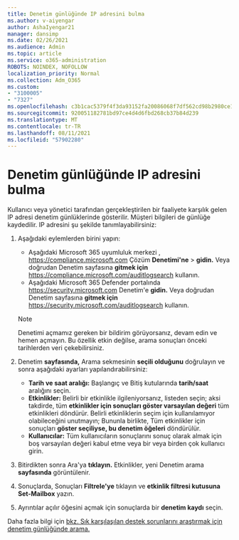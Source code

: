 ```yaml
---
title: Denetim günlüğünde IP adresini bulma
ms.author: v-aiyengar
author: AshaIyengar21
manager: dansimp
ms.date: 02/26/2021
ms.audience: Admin
ms.topic: article
ms.service: o365-administration
ROBOTS: NOINDEX, NOFOLLOW
localization_priority: Normal
ms.collection: Adm_O365
ms.custom:
- "3100005"
- "7327"
ms.openlocfilehash: c3b1cac5379f4f3da93152fa20086068f7df562cd98b2980ce1b4280e0aa6d5f
ms.sourcegitcommit: 920051182781bd97ce4d4d6fbd268cb37b84d239
ms.translationtype: MT
ms.contentlocale: tr-TR
ms.lasthandoff: 08/11/2021
ms.locfileid: "57902280"
---
```

# <a name="find-the-ip-address-in-audit-log"></a>Denetim günlüğünde IP adresini bulma

Kullanıcı veya yönetici tarafından gerçekleştirilen bir faaliyete karşılık gelen IP adresi denetim günlüklerinde gösterilir. Müşteri bilgileri de günlüğe kaydedilir. IP adresini şu şekilde tanımlayabilirsiniz:

1. Aşağıdaki eylemlerden birini yapın:
   - Aşağıdaki Microsoft 365 uyumluluk merkezi , <https://compliance.microsoft.com> Çözüm **Denetimi'ne** \> **gidin.** Veya doğrudan Denetim sayfasına **gitmek için** <https://compliance.microsoft.com/auditlogsearch> kullanın.
   - Aşağıdaki Microsoft 365 Defender portalında <https://security.microsoft.com> Denetim'e **gidin.** Veya doğrudan Denetim sayfasına **gitmek için** <https://security.microsoft.com/auditlogsearch> kullanın.

    > [!NOTE]
    > Denetimi açmamız gereken bir bildirim görüyorsanız, devam edin ve hemen açmayın. Bu özellik etkin değilse, arama sonuçları önceki tarihlerden veri çekebilirsiniz.

2. Denetim **sayfasında,** Arama sekmesinin **seçili olduğunu** doğrulayın ve sonra aşağıdaki ayarları yapılandırabilirsiniz:
   - **Tarih ve saat aralığı:** Başlangıç ve Bitiş  kutularında **tarih/saat** aralığını seçin.
   - **Etkinlikler:** Belirli bir etkinlikle ilgileniyorsanız, listeden seçin; aksi takdirde, tüm **etkinlikler için sonuçları göster varsayılan değeri** tüm etkinlikleri döndürür. Belirli etkinliklerin seçim için kullanılamıyor olabileceğini unutmayın; Bununla birlikte, Tüm etkinlikler için sonuçları **göster seçiliyse, bu denetim öğeleri** döndürülür.
   - **Kullanıcılar:** Tüm kullanıcıların sonuçlarını sonuç olarak almak için boş varsayılan değeri kabul etme veya bir veya birden çok kullanıcı girin.

3. Bitirdikten sonra Ara'ya **tıklayın.** Etkinlikler, yeni Denetim arama **sayfasında** görüntülenir.

4. Sonuçlarda, Sonuçları **Filtrele'ye** tıklayın ve **etkinlik filtresi kutusuna Set-Mailbox** yazın.

5. Ayrıntılar açılır öğesini açmak için sonuçlarda bir **denetim kaydı** seçin.

Daha fazla bilgi için [bkz. Sık karşılaşılan destek sorunlarını araştırmak için denetim günlüğünde arama.](https://docs.microsoft.com/microsoft-365/compliance/auditing-troubleshooting-scenarios)
